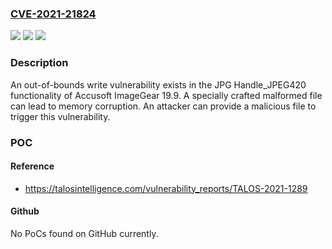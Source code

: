 ### [CVE-2021-21824](https://cve.mitre.org/cgi-bin/cvename.cgi?name=CVE-2021-21824)
![](https://img.shields.io/static/v1?label=Product&message=Accusoft&color=blue)
![](https://img.shields.io/static/v1?label=Version&message=Accusoft%20ImageGear%2019.9%20&color=brightgreen)
![](https://img.shields.io/static/v1?label=Vulnerability&message=CWE-131%3A%20Incorrect%20Calculation%20of%20Buffer%20Size&color=brightgreen)

### Description

An out-of-bounds write vulnerability exists in the JPG Handle_JPEG420 functionality of Accusoft ImageGear 19.9. A specially crafted malformed file can lead to memory corruption. An attacker can provide a malicious file to trigger this vulnerability.

### POC

#### Reference
- https://talosintelligence.com/vulnerability_reports/TALOS-2021-1289

#### Github
No PoCs found on GitHub currently.

